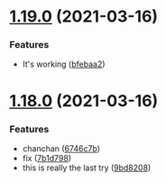 # [1.19.0](https://github.com/AugustoPeralta/NodeApp/compare/v1.18.0...v1.19.0) (2021-03-16)


### Features

* It's working ([bfebaa2](https://github.com/AugustoPeralta/NodeApp/commit/bfebaa20e5cea029c9e6c626a4567b5e073fc565))

# [1.18.0](https://github.com/AugustoPeralta/NodeApp/compare/v1.17.0...v1.18.0) (2021-03-16)


### Features

* chanchan ([6746c7b](https://github.com/AugustoPeralta/NodeApp/commit/6746c7ba5cb3b714faaf578ba41835fcdc641c3e))
* fix ([7b1d798](https://github.com/AugustoPeralta/NodeApp/commit/7b1d79842e9293893c65f2d4fc802de74c984fb8))
* this is really the last try ([9bd8208](https://github.com/AugustoPeralta/NodeApp/commit/9bd8208903b95e3d24cd19753357364f03aeb603))
